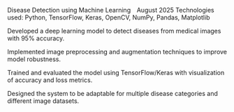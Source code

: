 Disease Detection using Machine Learning August 2025
Technologies used: Python, TensorFlow, Keras, OpenCV, NumPy, Pandas, Matplotlib

Developed a deep learning model to detect diseases from medical images with 95% accuracy.

Implemented image preprocessing and augmentation techniques to improve model robustness.

Trained and evaluated the model using TensorFlow/Keras with visualization of accuracy and loss metrics.

Designed the system to be adaptable for multiple disease categories and different image datasets.

